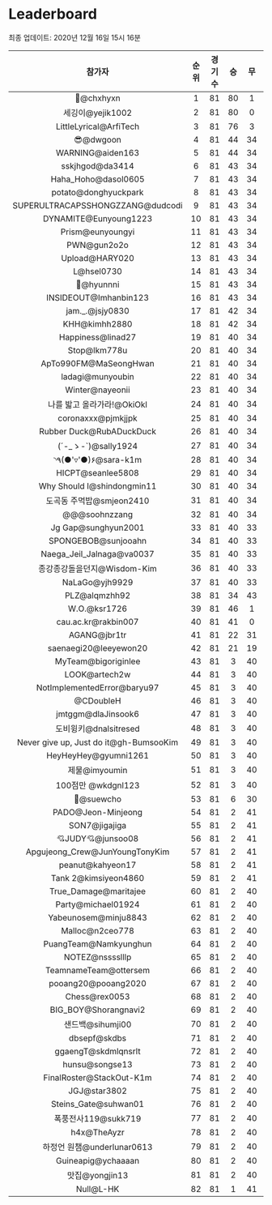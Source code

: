 # Leaderboard
최종 업데이트: 2020년 12월 16일 15시 16분




| 참가자 | 순위 | 경기수 | 승 | 무 | 패 | 승점 |
|:---:|:---:|:---:|:---:|:---:|:---:|:---:|
| 👑@chxhyxn | 1 | 81 | 80 | 1 | 0 | 241 |
| 세깅이@yejik1002 | 2 | 81 | 80 | 0 | 1 | 240 |
| LittleLyrical@ArfiTech | 3 | 81 | 76 | 3 | 2 | 231 |
| 😎@dwgoon | 4 | 81 | 44 | 34 | 3 | 166 |
| WARNING@aiden163 | 5 | 81 | 44 | 34 | 3 | 166 |
| sskjhgod@da3414 | 6 | 81 | 43 | 34 | 4 | 163 |
| Haha_Hoho@dasol0605 | 7 | 81 | 43 | 34 | 4 | 163 |
| potato@donghyuckpark | 8 | 81 | 43 | 34 | 4 | 163 |
| SUPERULTRACAPSSHONGZZANG@dudcodi | 9 | 81 | 43 | 34 | 4 | 163 |
| DYNAMITE@Eunyoung1223 | 10 | 81 | 43 | 34 | 4 | 163 |
| Prism@eunyoungyi | 11 | 81 | 43 | 34 | 4 | 163 |
| PWN@gun2o2o | 12 | 81 | 43 | 34 | 4 | 163 |
| Upload@HARY020 | 13 | 81 | 43 | 34 | 4 | 163 |
| L@hsel0730 | 14 | 81 | 43 | 34 | 4 | 163 |
| 🐻@hyunnni | 15 | 81 | 43 | 34 | 4 | 163 |
| INSIDEOUT@Imhanbin123 | 16 | 81 | 43 | 34 | 4 | 163 |
| jam._.@jsjy0830 | 17 | 81 | 42 | 34 | 5 | 160 |
| KHH@kimhh2880 | 18 | 81 | 42 | 34 | 5 | 160 |
| Happiness@linad27 | 19 | 81 | 40 | 34 | 7 | 154 |
| Stop@lkm778u | 20 | 81 | 40 | 34 | 7 | 154 |
| ApTo990FM@MaSeongHwan | 21 | 81 | 40 | 34 | 7 | 154 |
| ladagi@munyoubin | 22 | 81 | 40 | 34 | 7 | 154 |
| Winter@nayeonii | 23 | 81 | 40 | 34 | 7 | 154 |
| 나를 밟고 올라가라!@OkiOkl | 24 | 81 | 40 | 34 | 7 | 154 |
| coronaxxx@pjmkjjpk | 25 | 81 | 40 | 34 | 7 | 154 |
| Rubber Duck@RubADuckDuck | 26 | 81 | 40 | 34 | 7 | 154 |
| (´-_ゝ-`)@sally1924 | 27 | 81 | 40 | 34 | 7 | 154 |
| ◝٩(●'▿'●)۶@sara-k1m | 28 | 81 | 40 | 34 | 7 | 154 |
| HICPT@seanlee5808 | 29 | 81 | 40 | 34 | 7 | 154 |
| Why Should I@shindongmin11 | 30 | 81 | 40 | 34 | 7 | 154 |
| 도곡동 주먹밥@smjeon2410 | 31 | 81 | 40 | 34 | 7 | 154 |
| @@@soohnzzang | 32 | 81 | 40 | 34 | 7 | 154 |
| Jg Gap@sunghyun2001 | 33 | 81 | 40 | 33 | 8 | 153 |
| SPONGEBOB@sunjooahn | 34 | 81 | 40 | 33 | 8 | 153 |
| Naega_Jeil_Jalnaga@va0037 | 35 | 81 | 40 | 33 | 8 | 153 |
| 종강종강돌을던지@Wisdom-Kim | 36 | 81 | 40 | 33 | 8 | 153 |
| NaLaGo@yjh9929 | 37 | 81 | 40 | 33 | 8 | 153 |
| PLZ@alqmzhh92 | 38 | 81 | 34 | 43 | 4 | 145 |
| W.O.@ksr1726 | 39 | 81 | 46 | 1 | 34 | 139 |
| cau.ac.kr@rakbin007 | 40 | 81 | 41 | 0 | 40 | 123 |
| AGANG@jbr1tr | 41 | 81 | 22 | 31 | 28 | 97 |
| saenaegi20@leeyewon20 | 42 | 81 | 21 | 19 | 41 | 82 |
| MyTeam@bigoriginlee | 43 | 81 | 3 | 40 | 38 | 49 |
| LOOK@artech2w | 44 | 81 | 3 | 40 | 38 | 49 |
| NotImplementedError@baryu97 | 45 | 81 | 3 | 40 | 38 | 49 |
| @CDoubleH | 46 | 81 | 3 | 40 | 38 | 49 |
| jmtggm@dlaJinsook6 | 47 | 81 | 3 | 40 | 38 | 49 |
| 도비윙키@dnalsitresed | 48 | 81 | 3 | 40 | 38 | 49 |
| Never give up, Just do it@gh-BumsooKim | 49 | 81 | 3 | 40 | 38 | 49 |
| HeyHeyHey@gyumni1261 | 50 | 81 | 3 | 40 | 38 | 49 |
| 제물@imyoumin | 51 | 81 | 3 | 40 | 38 | 49 |
| 100점만 @wkdgnl123 | 52 | 81 | 3 | 40 | 38 | 49 |
| 👏@suewcho | 53 | 81 | 6 | 30 | 45 | 48 |
| PADO@Jeon-Minjeong | 54 | 81 | 2 | 41 | 38 | 47 |
| SON7@jigajiga | 55 | 81 | 2 | 41 | 38 | 47 |
| 💘JUDY💘@junsoo08 | 56 | 81 | 2 | 41 | 38 | 47 |
| Apgujeong_Crew@JunYoungTonyKim | 57 | 81 | 2 | 41 | 38 | 47 |
| peanut@kahyeon17 | 58 | 81 | 2 | 41 | 38 | 47 |
| Tank 2@kimsiyeon4860 | 59 | 81 | 2 | 41 | 38 | 47 |
| True_Damage@maritajee | 60 | 81 | 2 | 40 | 39 | 46 |
| Party@michael01924 | 61 | 81 | 2 | 40 | 39 | 46 |
| Yabeunosem@minju8843 | 62 | 81 | 2 | 40 | 39 | 46 |
| Malloc@n2ceo778 | 63 | 81 | 2 | 40 | 39 | 46 |
| PuangTeam@Namkyunghun | 64 | 81 | 2 | 40 | 39 | 46 |
| NOTEZ@nsssslllp | 65 | 81 | 2 | 40 | 39 | 46 |
| TeamnameTeam@ottersem | 66 | 81 | 2 | 40 | 39 | 46 |
| pooang20@pooang2020 | 67 | 81 | 2 | 40 | 39 | 46 |
| Chess@rex0053 | 68 | 81 | 2 | 40 | 39 | 46 |
| BIG_BOY@Shorangnavi2 | 69 | 81 | 2 | 40 | 39 | 46 |
| 샌드백@sihumji00 | 70 | 81 | 2 | 40 | 39 | 46 |
| dbsepf@skdbs | 71 | 81 | 2 | 40 | 39 | 46 |
| ggaengT@skdmlqnsrlt | 72 | 81 | 2 | 40 | 39 | 46 |
| hunsu@songse13 | 73 | 81 | 2 | 40 | 39 | 46 |
| FinalRoster@StackOut-K1m | 74 | 81 | 2 | 40 | 39 | 46 |
| JGJ@star3802 | 75 | 81 | 2 | 40 | 39 | 46 |
| Steins_Gate@suhwan01 | 76 | 81 | 2 | 40 | 39 | 46 |
| 폭풍전사119@sukk719 | 77 | 81 | 2 | 40 | 39 | 46 |
| h4x@TheAyzr | 78 | 81 | 2 | 40 | 39 | 46 |
| 하정언 원챔@underlunar0613 | 79 | 81 | 2 | 40 | 39 | 46 |
| Guineapig@ychaaaan | 80 | 81 | 2 | 40 | 39 | 46 |
| 맛집@yongjin13 | 81 | 81 | 2 | 40 | 39 | 46 |
| Null@L-HK | 82 | 81 | 1 | 41 | 39 | 44 |
